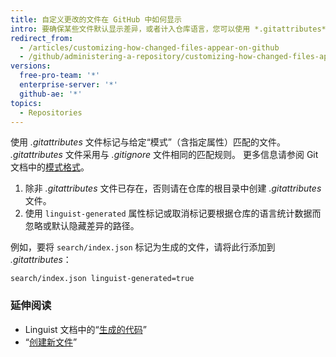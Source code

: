 ```yaml
---
title: 自定义更改的文件在 GitHub 中如何显示
intro: 要确保某些文件默认显示差异，或者计入仓库语言，您可以使用 *.gitattributes* 文件中的 `linguist-generated` 属性标记它们。
redirect_from:
  - /articles/customizing-how-changed-files-appear-on-github
  - /github/administering-a-repository/customizing-how-changed-files-appear-on-github
versions:
  free-pro-team: '*'
  enterprise-server: '*'
  github-ae: '*'
topics:
  - Repositories
---
```


使用 *.gitattributes* 文件标记与给定“模式”（含指定属性）匹配的文件。 *.gitattributes* 文件采用与 _.gitignore_ 文件相同的匹配规则。 更多信息请参阅 Git 文档中的[模式格式](https://www.git-scm.com/docs/gitignore#_pattern_format)。

1. 除非 *.gitattributes* 文件已存在，否则请在仓库的根目录中创建 *.gitattributes* 文件。
2. 使用 `linguist-generated` 属性标记或取消标记要根据仓库的语言统计数据而忽略或默认隐藏差异的路径。

  例如，要将 `search/index.json` 标记为生成的文件，请将此行添加到 *.gitattributes*：

  ```
search/index.json linguist-generated=true
  ```

### 延伸阅读
- Linguist 文档中的“[生成的代码](https://github.com/github/linguist/#generated-code)”
- “[创建新文件](/articles/creating-new-files/)”
